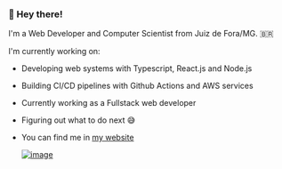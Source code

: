 ### 🌚 Hey there! 

<!--
**bmarcosps/bmarcosps** is a ✨ _special_ ✨ repository because its `README.md` (this file) appears on your GitHub profile.

Here are some ideas to get you started:

- 🔭 I’m currently working on ...
- 🌱 I’m currently learning ...
- 👯 I’m looking to collaborate on ...
- 🤔 I’m looking for help with ...
- 💬 Ask me about ...
- 📫 How to reach me: ...
- 😄 Pronouns: ...
- ⚡ Fun fact: ...
-->


I'm a Web Developer and Computer Scientist from Juiz de Fora/MG. :brazil:

I'm currently working on:
* Developing web systems with Typescript, React.js and Node.js
* Building CI/CD pipelines with Github Actions and AWS services
* Currently working as a Fullstack web developer
* Figuring out what to do next 😅
* You can find me in [my website](https://www.brunomarcos.dev/)

  [![image](https://img.shields.io/badge/LinkedIn-0077B5?style=for-the-badge&logo=linkedin&logoColor=white)](https://www.linkedin.com/in/bruno-marcos-p-silva/)

